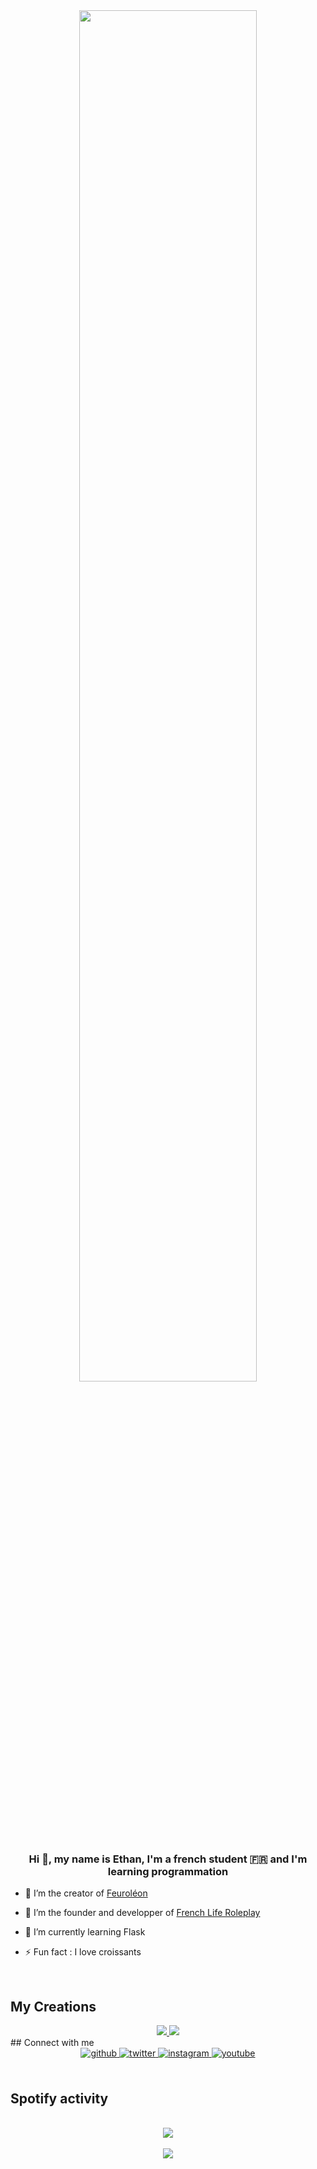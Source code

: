 <div align="center">
<img src="https://img.itch.zone/aW1nLzk3NTY2NjQucG5n/original/1YFeGo.png" align="center" style="width: 75%" />
</div>  
  

### <div align="center">Hi 👋, my name is Ethan, I'm a french student 🇫🇷 and I'm learning programmation</div>  
  

- 🤖 I’m the creator of [Feuroléon](https://github.com/minethandev/Feuroleon)  

- 🤖 I’m the founder and developper of [French Life Roleplay](https://discord.gg/yuMYx3MPWb)  

- 🌱 I’m currently learning Flask  
  

- ⚡ Fun fact : I love croissants  
  

<br/>  


## My Creations 
<div align="center">
  <a href="https://github.com/minethandev/Feuroleon" target="_blank">
    <img src=https://i.imgur.com/ZS55OES.png>
  </a>
  <a href="https://discord.gg/yuMYx3MPWb" target="_blank">
    <img src=https://i.imgur.com/UsvQBqN.png>
  </a>
</div>
## Connect with me  
<div align="center">
<a href="https://github.com/MinethanDev" target="_blank">
<img src=https://img.shields.io/badge/github-%2324292e.svg?&style=for-the-badge&logo=github&logoColor=white alt=github style="margin-bottom: 5px;" />
</a>
<a href="https://twitter.com/MinethanYT" target="_blank">
<img src=https://img.shields.io/badge/twitter-%2300acee.svg?&style=for-the-badge&logo=twitter&logoColor=white alt=twitter style="margin-bottom: 5px;" />
</a>
<a href="https://instagram.com/minethan_yt" target="_blank">
<img src=https://img.shields.io/badge/instagram-%23000000.svg?&style=for-the-badge&logo=instagram&logoColor=white alt=instagram style="margin-bottom: 5px;" />
</a>
<a href="https://www.youtube.com/channel/UCUbgIpa-ofiYbsOqUue202w" target="_blank">
<img src=https://img.shields.io/badge/youtube-%23EE4831.svg?&style=for-the-badge&logo=youtube&logoColor=white alt=youtube style="margin-bottom: 5px;" />
</a>  
</div>  
  
<br/>  

## Spotify activity
  

<br/>  

<div align="center"><img src="https://spotify-github-profile.vercel.app/api/view?uid=8qcvg6n1vr3bt0ygwc7cl6075&cover_image=true&theme=default&show_offline=false&background_color=121212&bar_color=53b14f&bar_color_cover=true" /></div>  

<br/>  

<div align="center">
<img src="https://komarev.com/ghpvc/?username=MinethanDev&&style=flat-square" align="center" />
</div>  
  

<br/>  


<br />
